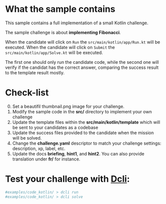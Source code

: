 # What the sample contains
This sample contains a full implementation of a small Kotlin challenge.

The sample challenge is about **implementing Fibonacci**.

When the candidate will click on `Run` the `src/main/kotlin/app/Run.kt` will be executed.
When the candidate will click on `Submit` the `src/main/kotlin/app/Solve.kt` will be executed.

The first one should only run the candidate code, while the second one will verify if the candidat has the correct answer, comparing the success result to the template result mostly.


# Check-list
0. Set a beautifil thumbnail.png image for your challenge.
1. Modify the sample code in the **src/** directory to implement your own challenge
2. Update the template files within the **src/main/kotlin/template** which will be sent to your candidates as a codebase
3. Update the success files provided to the candidate when the mission will be solved.
4. Change the **challenge.yaml** descriptor to match your challenge settings: description, xp, label, etc.
5. Update the docs **briefing**, **hint1**, and **hint2**. You can also provide translation under **fr/** for instance.


# Test your challenge with [Dcli](https://pypi.org/project/deadlock-cli/):
```bash
#examples/code_kotlin/ > dcli run
#examples/code_kotlin/ > dcli solve
```


